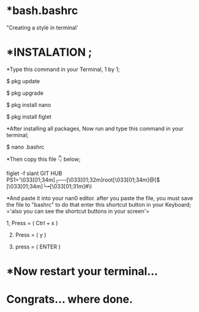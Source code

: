 # *bash.bashrc
"Creating a style in terminal'



# *INSTALATION ; 
 *Type this command in your Terminal, 1 by 1;


$ pkg update

$ pkg upgrade

$ pkg install nano

$ pkg install figlet


*After installing all packages, Now run and type this command in your terminal;

$ nano .bashrc


*Then copy this file 👇 below;

figlet -f slant GIT HUB
PS1='\033[01;34m\]┌──\[\033[01;32m\]root\[\033[01;34m\]@\[$
\[\033[01;34m\]└╼\[\033[01;31m\]#\l


*And paste it  into your nan0 editor.  after you paste the file, you must save the file to "bashrc" to do that enter this shortcut button in your Keyboard;    
='also you can see the shortcut buttons in your screen'=


1, Press  =    (  Ctrl  + x  )

2. Press  =    (      y      )

3. press  =    (    ENTER    )


# *Now restart your terminal...  
# Congrats... where done.  



